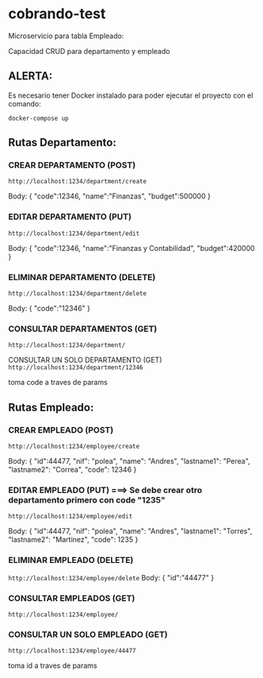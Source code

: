 # cobrando-test

Microservicio para tabla Empleado:

Capacidad CRUD para departamento y empleado

## ALERTA:

Es necesario tener Docker instalado para poder ejecutar el proyecto con el comando:


`docker-compose up`



## Rutas Departamento:

### CREAR DEPARTAMENTO (POST)
`http://localhost:1234/department/create`

Body:
{
"code":12346,
"name":"Finanzas",
"budget":500000
}

### EDITAR DEPARTAMENTO (PUT)
`http://localhost:1234/department/edit`

Body:
{
"code":12346,
"name":"Finanzas y Contabilidad",
"budget":420000
}

### ELIMINAR DEPARTAMENTO (DELETE)
`http://localhost:1234/department/delete`

Body:
{
"code":"12346"
}

### CONSULTAR DEPARTAMENTOS (GET)
`http://localhost:1234/department/`

CONSULTAR UN SOLO DEPARTAMENTO (GET)
`http://localhost:1234/department/12346`

toma code  a traves de params



## Rutas Empleado:

### CREAR EMPLEADO (POST)
`http://localhost:1234/employee/create`

Body:
{
"id":44477,
"nif": "polea",
"name": "Andres",
"lastname1": "Perea",
"lastname2": "Correa",
"code": 12346
}

### EDITAR EMPLEADO (PUT) ===> Se debe crear otro departamento primero con code "1235"
`http://localhost:1234/employee/edit`

Body:
{
"id":44477,
"nif": "polea",
"name": "Andres",
"lastname1": "Torres",
"lastname2": "Martinez",
"code": 1235
}

### ELIMINAR EMPLEADO (DELETE)
`http://localhost:1234/employee/delete`
Body:
{
"id":"44477"
}

### CONSULTAR EMPLEADOS (GET)
`http://localhost:1234/employee/`

### CONSULTAR UN SOLO EMPLEADO (GET)
`http://localhost:1234/employee/44477`

toma id a traves de params